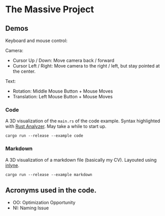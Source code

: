 # The Massive Project

## Demos

Keyboard and mouse control:

Camera:
- Cursor Up / Down: Move camera back / forward
- Cursor Left / Right: Move camera to the right / left, but stay pointed at the center.

Text:
- Rotation: Middle Mouse Button + Mouse Moves
- Translation: Left Mouse Button + Mouse Moves

### Code

A 3D visualization of the `main.rs` of the code example. Syntax highlighted with [Rust Analyzer](https://github.com/rust-lang/rust-analyzer). May take a while to start up.

```
cargo run --release --example code
```

### Markdown

A 3D visualization of a markdown file (basically my CV). Layouted using [inlyne](https://github.com/Inlyne-Project/inlyne).

```
cargo run --release --example markdown
```

## Acronyms used in the code.

- OO: Optimization Opportunity
- NI: Naming Issue

